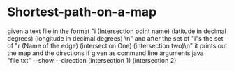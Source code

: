 # Shortest-path-on-a-map
given a text file in the format "i      (Intersection point name)      (latitude in decimal degrees)  (longitude in decimal degrees) \n" and after the set of "i"s the set of "r    (Name of the edge)   (intersection One)     (intersection two)\n" it prints out the map and the directions if given as command line arguments    java "file.txt" --show --direction (intersection 1) (intersection 2)
